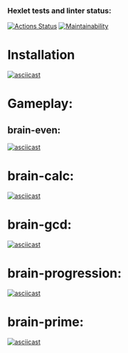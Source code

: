 ### Hexlet tests and linter status:
[![Actions Status](https://github.com/ajsen/frontend-project-44/workflows/hexlet-check/badge.svg)](https://github.com/ajsen/frontend-project-44/actions)
[![Maintainability](https://api.codeclimate.com/v1/badges/e08621375b9ef6493168/maintainability)](https://codeclimate.com/github/ajsen/frontend-project-44/maintainability)

# Installation
[![asciicast](https://asciinema.org/a/596712.svg)](https://asciinema.org/a/596712)

# Gameplay:

## brain-even:
[![asciicast](https://asciinema.org/a/596711.svg)](https://asciinema.org/a/596711)
# brain-calc:
[![asciicast](https://asciinema.org/a/595923.svg)](https://asciinema.org/a/595923)
# brain-gcd:
[![asciicast](https://asciinema.org/a/596036.svg)](https://asciinema.org/a/596036)
# brain-progression:
[![asciicast](https://asciinema.org/a/596259.svg)](https://asciinema.org/a/596259)
# brain-prime:
[![asciicast](https://asciinema.org/a/596499.svg)](https://asciinema.org/a/596499)
